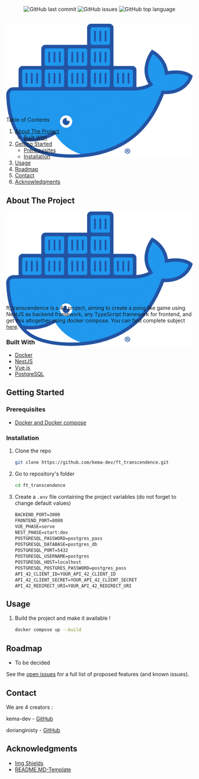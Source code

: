 <div id="top"></div>
<p align=center>
  <img alt="GitHub last commit" src="https://img.shields.io/github/last-commit/kema-dev/ft_transcendence">
  <img alt="GitHub issues" src="https://img.shields.io/github/issues/kema-dev/ft_transcendence">
  <img alt="GitHub top language" src="https://img.shields.io/github/languages/top/kema-dev/ft_transcendence">
</p>

<!-- PROJECT LOGO -->
<br />
<div align="center" style="height:200px; margin-bottom:10%">
  <a>
    <img src="docs/assets/docker_moby.png" alt="Docker logo">
  </a>
</div>

<!-- TABLE OF CONTENTS -->
<summary>Table of Contents</summary>
<ol>
<li>
	<a href="#about-the-project">About The Project</a>
	<ul>
	<li><a href="#built-with">Built With</a></li>
	</ul>
</li>
<li>
	<a href="#getting-started">Getting Started</a>
	<ul>
	<li><a href="#prerequisites">Prerequisites</a></li>
	<li><a href="#installation">Installation</a></li>
	</ul>
</li>
<li><a href="#usage">Usage</a></li>
<li><a href="#roadmap">Roadmap</a></li>
<li><a href="#contact">Contact</a></li>
<li><a href="#acknowledgments">Acknowledgments</a></li>
</ol>
</details>

<!-- ABOUT THE PROJECT -->
## About The Project

<div align="center" style="height:200px; margin-bottom:10%">
  <a>
    <img src="docs/assets/docker_moby.png" alt="Docker logo">
  </a>
</div>
<!-- TODO Put images from the project here -->

ft_transcendence is a 42 project, aiming to create a pong like game using NestJS as backend framework, any TypeScript framework for frontend, and get this altogether using docker compose. You can find complete subject <a href="docs/subject">here</a>.

### Built With

* <a href="https://www.docker.com/" target="_blank" title="Docker's website">Docker</a>
* <a href="https://nestjs.com/" target="_blank" title="NestJS's website">NestJS</a>
* <a href="https://vuejs.org/" target="_blank" title="Vue.js's website">Vue.js</a>
* <a href="https://www.postgresql.org/" target="_blank" title="postgreSQL's website">PostgreSQL</a>

<!-- GETTING STARTED -->
## Getting Started

### Prerequisites

* [Docker and Docker compose](https://docs.docker.com/compose/install/)

### Installation

1. Clone the repo

   ```sh
   git clone https://github.com/kema-dev/ft_transcendence.git
   ```

2. Go to repository's folder

   ```sh
   cd ft_transcendence
   ```

3. Create a `.env` file containing the project variables (do not forget to change default values)

   ```.env
   BACKEND_PORT=3000
   FRONTEND_PORT=8080
   VUE_PHASE=serve
   NEST_PHASE=start:dev
   POSTGRESQL_PASSWORD=postgres_pass
   POSTGRESQL_DATABASE=postgres_db
   POSTGRESQL_PORT=5432
   POSTGRESQL_USERNAME=postgres
   POSTGRESQL_HOST=localhost
   POSTGRESQL_POSTGRES_PASSWORD=postgres_pass
   API_42_CLIENT_ID=YOUR_API_42_CLIENT_ID
   API_42_CLIENT_SECRET=YOUR_API_42_CLIENT_SECRET
   API_42_REDIRECT_URI=YOUR_API_42_REDIRECT_URI
   ```

<!-- USAGE EXAMPLES -->
## Usage

1. Build the project and make it available !

   ```sh
   docker compose up --build
   ```

<!-- ROADMAP -->
## Roadmap

* To be decided

See the [open issues](https://github.com/kema-dev/ft_transcendence/issues) for a full list of proposed features (and known issues).

<!-- CONTACT -->
## Contact

We are 4 creators :

kema-dev - [GitHub](https://github.com/kema-dev)

dorianginisty - [GitHub](https://github.com/dorianginisty)

<!-- TODO Add Ocean and Thomas as creators -->

## Acknowledgments

* [Img Shields](https://shields.io)
* [README.MD-Template](https://github.com/othneildrew/Best-README-Template)
